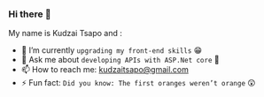 ### Hi there 👋


My name is Kudzai Tsapo and :

- 🔭 I’m currently `upgrading my front-end skills` 😁
- 💬 Ask me about `developing APIs with ASP.Net core` :thinking: 
- 📫 How to reach me: kudzaitsapo@gmail.com
- ⚡ Fun fact: `Did you know: The first oranges weren’t orange` :astonished:
